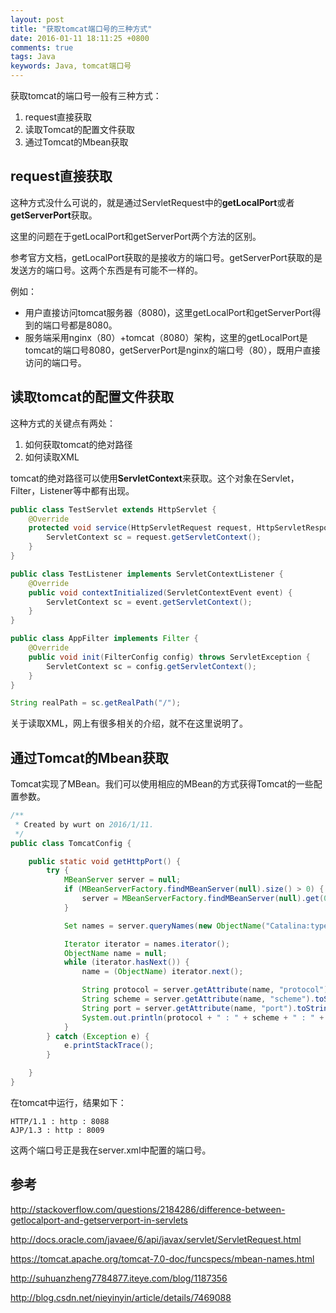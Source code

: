 ```yaml
---
layout: post
title: "获取tomcat端口号的三种方式"
date: 2016-01-11 18:11:25 +0800
comments: true
tags: Java
keywords: Java, tomcat端口号
---
```

获取tomcat的端口号一般有三种方式：

1. request直接获取
2. 读取Tomcat的配置文件获取
3. 通过Tomcat的Mbean获取

<!--more-->

## request直接获取
这种方式没什么可说的，就是通过ServletRequest中的**getLocalPort**或者**getServerPort**获取。

这里的问题在于getLocalPort和getServerPort两个方法的区别。

参考官方文档，getLocalPort获取的是接收方的端口号。getServerPort获取的是发送方的端口号。这两个东西是有可能不一样的。

例如：

* 用户直接访问tomcat服务器（8080)，这里getLocalPort和getServerPort得到的端口号都是8080。
* 服务端采用nginx（80）+tomcat（8080）架构，这里的getLocalPort是tomcat的端口号8080，getServerPort是nginx的端口号（80），既用户直接访问的端口号。

## 读取tomcat的配置文件获取
这种方式的关键点有两处：

1. 如何获取tomcat的绝对路径
2. 如何读取XML

tomcat的绝对路径可以使用**ServletContext**来获取。这个对象在Servlet，Filter，Listener等中都有出现。

``` java Servlet中获得ServletContext: http://ruitao.name
public class TestServlet extends HttpServlet {
    @Override
    protected void service(HttpServletRequest request, HttpServletResponse response) throws ServletException, IOException {
        ServletContext sc = request.getServletContext();
    }
}
```

``` java ServletContextListener中获取ServletContext：
public class TestListener implements ServletContextListener {
    @Override
    public void contextInitialized(ServletContextEvent event) {
        ServletContext sc = event.getServletContext();
    }
}
```

``` java Filter中获取ServletContext：
public class AppFilter implements Filter {
    @Override
    public void init(FilterConfig config) throws ServletException {
        ServletContext sc = config.getServletContext();
    }
}
```


``` java ServletContext中获取realPath：
String realPath = sc.getRealPath("/");
```

关于读取XML，网上有很多相关的介绍，就不在这里说明了。

## 通过Tomcat的Mbean获取

Tomcat实现了MBean。我们可以使用相应的MBean的方式获得Tomcat的一些配置参数。

``` java Mbean获取Tomcat的端口号
/**
 * Created by wurt on 2016/1/11.
 */
public class TomcatConfig {

    public static void getHttpPort() {
        try {
            MBeanServer server = null;
            if (MBeanServerFactory.findMBeanServer(null).size() > 0) {
                server = MBeanServerFactory.findMBeanServer(null).get(0);
            }

            Set names = server.queryNames(new ObjectName("Catalina:type=Connector,*"), null);

            Iterator iterator = names.iterator();
            ObjectName name = null;
            while (iterator.hasNext()) {
                name = (ObjectName) iterator.next();

                String protocol = server.getAttribute(name, "protocol").toString();
                String scheme = server.getAttribute(name, "scheme").toString();
                String port = server.getAttribute(name, "port").toString();
                System.out.println(protocol + " : " + scheme + " : " + port);
            }
        } catch (Exception e) {
            e.printStackTrace();
        }

    }
}
```

在tomcat中运行，结果如下：
```
HTTP/1.1 : http : 8088
AJP/1.3 : http : 8009
```

这两个端口号正是我在server.xml中配置的端口号。



## 参考
<http://stackoverflow.com/questions/2184286/difference-between-getlocalport-and-getserverport-in-servlets>

<http://docs.oracle.com/javaee/6/api/javax/servlet/ServletRequest.html>

<https://tomcat.apache.org/tomcat-7.0-doc/funcspecs/mbean-names.html>

<http://suhuanzheng7784877.iteye.com/blog/1187356>

<http://blog.csdn.net/nieyinyin/article/details/7469088>